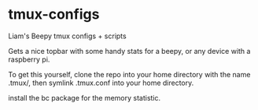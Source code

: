 # tmux-configs
Liam's Beepy tmux configs + scripts

Gets a nice topbar with some handy stats for a beepy, or any device with a raspberry pi.

To get this yourself, clone the repo into your home directory with the name .tmux/, then symlink .tmux.conf into your home directory.

install the bc package for the memory statistic.
